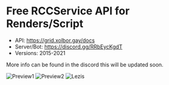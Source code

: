 # Free RCCService API for Renders/Script

- API: https://grid.xolbor.gay/docs 
- Server/Bot: https://discord.gg/RRbEycKgdT  
- Versions: 2015-2021

More info can be found in the discord this will be updated soon.

![Preview1](https://cdn.discordapp.com/attachments/1003373656908496966/1010472517275758662/unknown.png "Preview1")
![Preview2](https://cdn.discordapp.com/attachments/1003373656908496966/1010472517628067870/unknown.png "Preview2")
![Lezis](https://cdn.discordapp.com/attachments/990309902968840213/1002939560134709299/unknown.png "Lezis")
